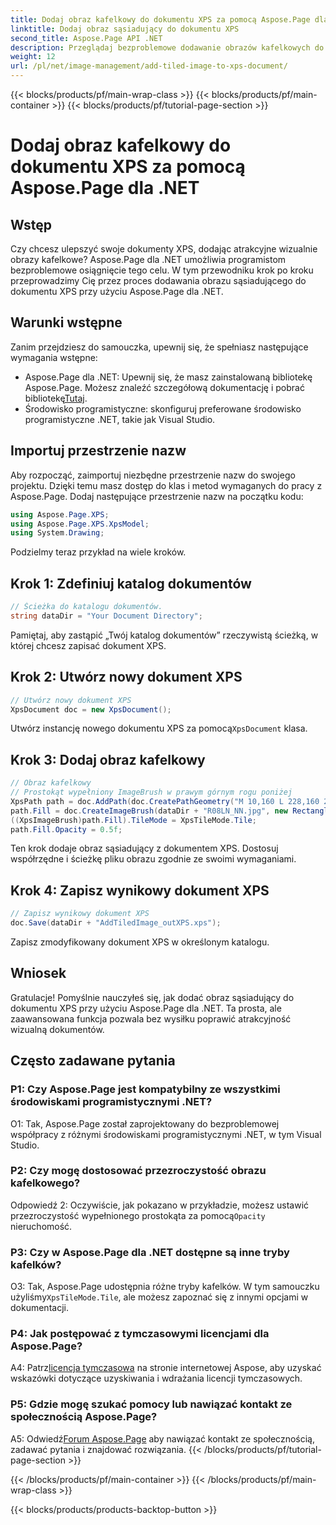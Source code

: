 ```yaml
---
title: Dodaj obraz kafelkowy do dokumentu XPS za pomocą Aspose.Page dla .NET
linktitle: Dodaj obraz sąsiadujący do dokumentu XPS
second_title: Aspose.Page API .NET
description: Przeglądaj bezproblemowe dodawanie obrazów kafelkowych do dokumentów XPS dzięki Aspose.Page dla .NET. Zwiększ atrakcyjność wizualną i twórz wspaniałe dokumenty.
weight: 12
url: /pl/net/image-management/add-tiled-image-to-xps-document/
---
```


{{< blocks/products/pf/main-wrap-class >}}
{{< blocks/products/pf/main-container >}}
{{< blocks/products/pf/tutorial-page-section >}}

# Dodaj obraz kafelkowy do dokumentu XPS za pomocą Aspose.Page dla .NET

## Wstęp

Czy chcesz ulepszyć swoje dokumenty XPS, dodając atrakcyjne wizualnie obrazy kafelkowe? Aspose.Page dla .NET umożliwia programistom bezproblemowe osiągnięcie tego celu. W tym przewodniku krok po kroku przeprowadzimy Cię przez proces dodawania obrazu sąsiadującego do dokumentu XPS przy użyciu Aspose.Page dla .NET.

## Warunki wstępne

Zanim przejdziesz do samouczka, upewnij się, że spełniasz następujące wymagania wstępne:

-  Aspose.Page dla .NET: Upewnij się, że masz zainstalowaną bibliotekę Aspose.Page. Możesz znaleźć szczegółową dokumentację i pobrać bibliotekę[Tutaj](https://reference.aspose.com/page/net/).
- Środowisko programistyczne: skonfiguruj preferowane środowisko programistyczne .NET, takie jak Visual Studio.

## Importuj przestrzenie nazw

Aby rozpocząć, zaimportuj niezbędne przestrzenie nazw do swojego projektu. Dzięki temu masz dostęp do klas i metod wymaganych do pracy z Aspose.Page. Dodaj następujące przestrzenie nazw na początku kodu:

```csharp
using Aspose.Page.XPS;
using Aspose.Page.XPS.XpsModel;
using System.Drawing;
```

Podzielmy teraz przykład na wiele kroków.

## Krok 1: Zdefiniuj katalog dokumentów

```csharp
// Ścieżka do katalogu dokumentów.
string dataDir = "Your Document Directory";
```

Pamiętaj, aby zastąpić „Twój katalog dokumentów” rzeczywistą ścieżką, w której chcesz zapisać dokument XPS.

## Krok 2: Utwórz nowy dokument XPS

```csharp
// Utwórz nowy dokument XPS
XpsDocument doc = new XpsDocument();
```

 Utwórz instancję nowego dokumentu XPS za pomocą`XpsDocument` klasa.

## Krok 3: Dodaj obraz kafelkowy

```csharp
// Obraz kafelkowy
// Prostokąt wypełniony ImageBrush w prawym górnym rogu poniżej
XpsPath path = doc.AddPath(doc.CreatePathGeometry("M 10,160 L 228,160 228,305 10,305"));
path.Fill = doc.CreateImageBrush(dataDir + "R08LN_NN.jpg", new RectangleF(0f, 0f, 128f, 96f), new RectangleF(0f, 0f, 64f, 48f));
((XpsImageBrush)path.Fill).TileMode = XpsTileMode.Tile;
path.Fill.Opacity = 0.5f;
```

Ten krok dodaje obraz sąsiadujący z dokumentem XPS. Dostosuj współrzędne i ścieżkę pliku obrazu zgodnie ze swoimi wymaganiami.

## Krok 4: Zapisz wynikowy dokument XPS

```csharp
// Zapisz wynikowy dokument XPS
doc.Save(dataDir + "AddTiledImage_outXPS.xps");
```

Zapisz zmodyfikowany dokument XPS w określonym katalogu.

## Wniosek

Gratulacje! Pomyślnie nauczyłeś się, jak dodać obraz sąsiadujący do dokumentu XPS przy użyciu Aspose.Page dla .NET. Ta prosta, ale zaawansowana funkcja pozwala bez wysiłku poprawić atrakcyjność wizualną dokumentów.

## Często zadawane pytania

### P1: Czy Aspose.Page jest kompatybilny ze wszystkimi środowiskami programistycznymi .NET?

O1: Tak, Aspose.Page został zaprojektowany do bezproblemowej współpracy z różnymi środowiskami programistycznymi .NET, w tym Visual Studio.

### P2: Czy mogę dostosować przezroczystość obrazu kafelkowego?

Odpowiedź 2: Oczywiście, jak pokazano w przykładzie, możesz ustawić przezroczystość wypełnionego prostokąta za pomocą`Opacity` nieruchomość.

### P3: Czy w Aspose.Page dla .NET dostępne są inne tryby kafelków?

 O3: Tak, Aspose.Page udostępnia różne tryby kafelków. W tym samouczku użyliśmy`XpsTileMode.Tile`, ale możesz zapoznać się z innymi opcjami w dokumentacji.

### P4: Jak postępować z tymczasowymi licencjami dla Aspose.Page?

 A4: Patrz[licencja tymczasowa](https://purchase.aspose.com/temporary-license/) na stronie internetowej Aspose, aby uzyskać wskazówki dotyczące uzyskiwania i wdrażania licencji tymczasowych.

### P5: Gdzie mogę szukać pomocy lub nawiązać kontakt ze społecznością Aspose.Page?

 A5: Odwiedź[Forum Aspose.Page](https://forum.aspose.com/c/page/39) aby nawiązać kontakt ze społecznością, zadawać pytania i znajdować rozwiązania.
{{< /blocks/products/pf/tutorial-page-section >}}

{{< /blocks/products/pf/main-container >}}
{{< /blocks/products/pf/main-wrap-class >}}

{{< blocks/products/products-backtop-button >}}
